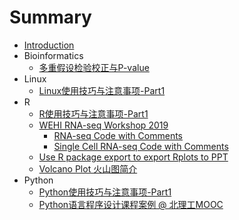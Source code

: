 # Summary

* [Introduction](README.md)
* Bioinformatics
  * [多重假设检验校正与P-value](bioinfo/p-value.md)
* Linux
  * [Linux使用技巧与注意事项-Part1](linux/linux-tips-1.md)
* R
  * [R使用技巧与注意事项-Part1](R/R-tips-1.md)
  * [WEHI RNA-seq Workshop 2019](R/WEHI-intro2019.md)
    * [RNA-seq Code with Comments](R/WEHI-RNAseq.md)
    * [Single Cell RNA-seq Code with Comments](R/WEHI-scRNAseq.md)
  * [Use R package export to export Rplots to PPT](R/graph2ppt.md)
  * [Volcano Plot 火山图简介](R/volcano-plot.md)
* Python
  * [Python使用技巧与注意事项-Part1](python/python-tips-1.md)
  * [Python语言程序设计课程案例 @ 北理工MOOC](python/python-mooc-BIT.md)



